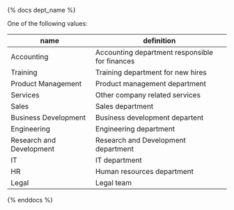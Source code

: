 {% docs dept_name %}
	
One of the following values: 

| name                      |       definition                                 |
|---------------------------|--------------------------------------------------|
| Accounting                | Accounting department responsible for finances   |
| Training                  | Training department for new hires                |
| Product Management        | Product management department                    |
| Services                  | Other company related services                   |
| Sales                     | Sales department                                 |
| Business Development      | Business development departent                   |
| Engineering               | Engineering department                           |
| Research and Development  | Research and Development department              |
| IT                        | IT department                                    |
| HR                        | Human resources department                       |
| Legal                     | Legal team               |


{% enddocs %}